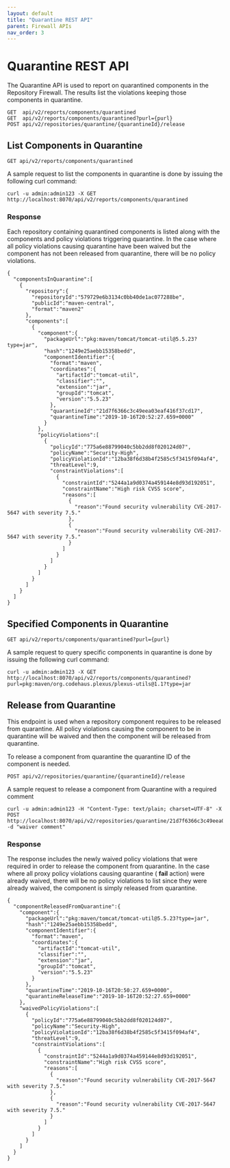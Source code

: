 ```yaml
---
layout: default
title: "Quarantine REST API"
parent: Firewall APIs
nav_order: 3
---
```


# Quarantine REST API

The Quarantine API is used to report on quarantined components in the Repository Firewall. The results list the violations keeping those components in quarantine.

```
GET  api/v2/reports/components/quarantined
GET  api/v2/reports/components/quarantined?purl={purl}
POST api/v2/repositories/quarantine/{quarantineId}/release

```

## List Components in Quarantine

```
GET api/v2/reports/components/quarantined
```

A sample request to list the components in quarantine is done by issuing the following curl command:

```
curl -u admin:admin123 -X GET http://localhost:8070/api/v2/reports/components/quarantined
```

### Response

Each repository containing quarantined components is listed along with the components and policy violations triggering quarantine. In the case where all policy violations causing quarantine have been waived but the component has not been released from quarantine, there will be no policy violations.

```
{
  "componentsInQuarantine":[
    {
      "repository":{
        "repositoryId":"579729e6b3134c0bb40de1ac077288be",
        "publicId":"maven-central",
        "format":"maven2"
      },
      "components":[
        {
          "component":{
            "packageUrl":"pkg:maven/tomcat/tomcat-util@5.5.23?type=jar",
            "hash":"1249e25aebb15358bedd",
            "componentIdentifier":{
              "format":"maven",
              "coordinates":{
                "artifactId":"tomcat-util",
                "classifier":"",
                "extension":"jar",
                "groupId":"tomcat",
                "version":"5.5.23"
              },
              "quarantineId":"21d7f6366c3c49eea03eaf416f37cd17",
              "quarantineTime":"2019-10-16T20:52:27.659+0000"
            }
          },
          "policyViolations":[
            {
              "policyId":"775a6e88799040c5bb2dd8f020124d07",
              "policyName":"Security-High",
              "policyViolationId":"12ba38f6d38b4f2585c5f3415f094af4",
              "threatLevel":9,
              "constraintViolations":[
                {
                  "constraintId":"5244a1a9d0374a459144e8d93d192051",
                  "constraintName":"High risk CVSS score",
                  "reasons":[
                    {
                      "reason":"Found security vulnerability CVE-2017-5647 with severity 7.5."
                    },
                    {
                      "reason":"Found security vulnerability CVE-2017-5647 with severity 7.5."
                    }
                  ]
                }
              ]
            }
          ]
        }
      ]
    }
  ]
}
```

## Specified Components in Quarantine

```
GET api/v2/reports/components/quarantined?purl={purl}
```

A sample request to query specific components in quarantine is done by issuing the following curl command:

```
curl -u admin:admin123 -X GET http://localhost:8070/api/v2/reports/components/quarantined?purl=pkg:maven/org.codehaus.plexus/plexus-utils@1.1?type=jar
```

## Release from Quarantine

This endpoint is used when a repository component requires to be released from quarantine. All policy violations causing the component to be in quarantine will be waived and then the component will be released from quarantine.

To release a component from quarantine the quarantine ID of the component is needed.

```
POST api/v2/repositories/quarantine/{quarantineId}/release
```

A sample request to release a component from Quarantine with a required comment

```
curl -u admin:admin123 -H "Content-Type: text/plain; charset=UTF-8" -X POST http://localhost:8070/api/v2/repositories/quarantine/21d7f6366c3c49eea03eaf416f37cd17/release -d "waiver comment"
```

### Response

The response includes the newly waived policy violations that were required in order to release the component from quarantine. In the case where all proxy policy violations causing quarantine ( **fail** action) were already waived, there will be no policy violations to list since they were already waived, the component is simply released from quarantine.

```
{
  "componentReleasedFromQuarantine":{
    "component":{
      "packageUrl":"pkg:maven/tomcat/tomcat-util@5.5.23?type=jar",
      "hash":"1249e25aebb15358bedd",
      "componentIdentifier":{
        "format":"maven",
        "coordinates":{
          "artifactId":"tomcat-util",
          "classifier":"",
          "extension":"jar",
          "groupId":"tomcat",
          "version":"5.5.23"
        }
      },
      "quarantineTime":"2019-10-16T20:50:27.659+0000",
      "quarantineReleaseTime":"2019-10-16T20:52:27.659+0000"
    },
    "waivedPolicyViolations":[
      {
        "policyId":"775a6e88799040c5bb2dd8f020124d07",
        "policyName":"Security-High",
        "policyViolationId":"12ba38f6d38b4f2585c5f3415f094af4",
        "threatLevel":9,
        "constraintViolations":[
          {
            "constraintId":"5244a1a9d0374a459144e8d93d192051",
            "constraintName":"High risk CVSS score",
            "reasons":[
              {
                "reason":"Found security vulnerability CVE-2017-5647 with severity 7.5."
              },
              {
                "reason":"Found security vulnerability CVE-2017-5647 with severity 7.5."
              }
            ]
          }
        ]
      }
    ]    
  }
}
```
